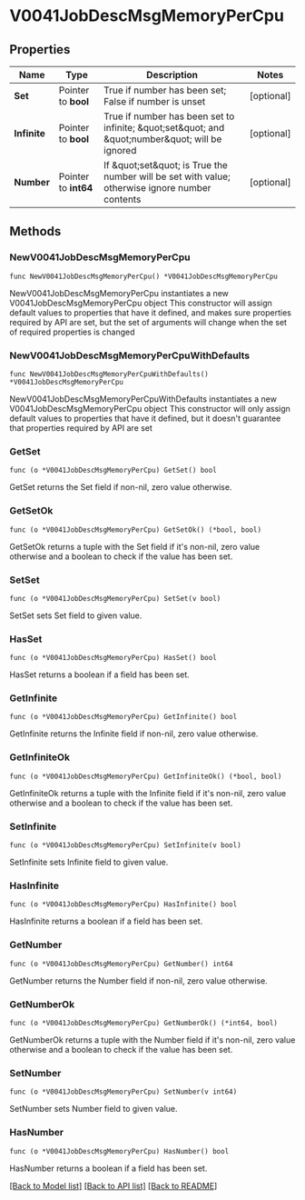 # V0041JobDescMsgMemoryPerCpu

## Properties

Name | Type | Description | Notes
------------ | ------------- | ------------- | -------------
**Set** | Pointer to **bool** | True if number has been set; False if number is unset | [optional] 
**Infinite** | Pointer to **bool** | True if number has been set to infinite; \&quot;set\&quot; and \&quot;number\&quot; will be ignored | [optional] 
**Number** | Pointer to **int64** | If \&quot;set\&quot; is True the number will be set with value; otherwise ignore number contents | [optional] 

## Methods

### NewV0041JobDescMsgMemoryPerCpu

`func NewV0041JobDescMsgMemoryPerCpu() *V0041JobDescMsgMemoryPerCpu`

NewV0041JobDescMsgMemoryPerCpu instantiates a new V0041JobDescMsgMemoryPerCpu object
This constructor will assign default values to properties that have it defined,
and makes sure properties required by API are set, but the set of arguments
will change when the set of required properties is changed

### NewV0041JobDescMsgMemoryPerCpuWithDefaults

`func NewV0041JobDescMsgMemoryPerCpuWithDefaults() *V0041JobDescMsgMemoryPerCpu`

NewV0041JobDescMsgMemoryPerCpuWithDefaults instantiates a new V0041JobDescMsgMemoryPerCpu object
This constructor will only assign default values to properties that have it defined,
but it doesn't guarantee that properties required by API are set

### GetSet

`func (o *V0041JobDescMsgMemoryPerCpu) GetSet() bool`

GetSet returns the Set field if non-nil, zero value otherwise.

### GetSetOk

`func (o *V0041JobDescMsgMemoryPerCpu) GetSetOk() (*bool, bool)`

GetSetOk returns a tuple with the Set field if it's non-nil, zero value otherwise
and a boolean to check if the value has been set.

### SetSet

`func (o *V0041JobDescMsgMemoryPerCpu) SetSet(v bool)`

SetSet sets Set field to given value.

### HasSet

`func (o *V0041JobDescMsgMemoryPerCpu) HasSet() bool`

HasSet returns a boolean if a field has been set.

### GetInfinite

`func (o *V0041JobDescMsgMemoryPerCpu) GetInfinite() bool`

GetInfinite returns the Infinite field if non-nil, zero value otherwise.

### GetInfiniteOk

`func (o *V0041JobDescMsgMemoryPerCpu) GetInfiniteOk() (*bool, bool)`

GetInfiniteOk returns a tuple with the Infinite field if it's non-nil, zero value otherwise
and a boolean to check if the value has been set.

### SetInfinite

`func (o *V0041JobDescMsgMemoryPerCpu) SetInfinite(v bool)`

SetInfinite sets Infinite field to given value.

### HasInfinite

`func (o *V0041JobDescMsgMemoryPerCpu) HasInfinite() bool`

HasInfinite returns a boolean if a field has been set.

### GetNumber

`func (o *V0041JobDescMsgMemoryPerCpu) GetNumber() int64`

GetNumber returns the Number field if non-nil, zero value otherwise.

### GetNumberOk

`func (o *V0041JobDescMsgMemoryPerCpu) GetNumberOk() (*int64, bool)`

GetNumberOk returns a tuple with the Number field if it's non-nil, zero value otherwise
and a boolean to check if the value has been set.

### SetNumber

`func (o *V0041JobDescMsgMemoryPerCpu) SetNumber(v int64)`

SetNumber sets Number field to given value.

### HasNumber

`func (o *V0041JobDescMsgMemoryPerCpu) HasNumber() bool`

HasNumber returns a boolean if a field has been set.


[[Back to Model list]](../README.md#documentation-for-models) [[Back to API list]](../README.md#documentation-for-api-endpoints) [[Back to README]](../README.md)


